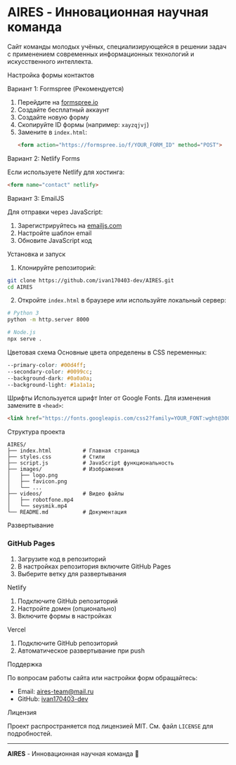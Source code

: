 # AIRES - Инновационная научная команда

Сайт команды молодых учёных, специализирующейся в решении задач с применением современных информационных технологий и искусственного интеллекта.


Настройка формы контактов

Вариант 1: Formspree (Рекомендуется)

1. Перейдите на [formspree.io](https://formspree.io)
2. Создайте бесплатный аккаунт
3. Создайте новую форму
4. Скопируйте ID формы (например: `xayzqjvj`)
5. Замените в `index.html`:
   ```html
   <form action="https://formspree.io/f/YOUR_FORM_ID" method="POST">
   ```

Вариант 2: Netlify Forms

Если используете Netlify для хостинга:
```html
<form name="contact" netlify>
```

Вариант 3: EmailJS

Для отправки через JavaScript:
1. Зарегистрируйтесь на [emailjs.com](https://emailjs.com)
2. Настройте шаблон email
3. Обновите JavaScript код

Установка и запуск

1. Клонируйте репозиторий:
```bash
git clone https://github.com/ivan170403-dev/AIRES.git
cd AIRES
```

2. Откройте `index.html` в браузере или используйте локальный сервер:
```bash
# Python 3
python -m http.server 8000

# Node.js
npx serve .
```

Цветовая схема
Основные цвета определены в CSS переменных:
```css
--primary-color: #00d4ff;
--secondary-color: #0099cc;
--background-dark: #0a0a0a;
--background-light: #1a1a1a;
```

Шрифты
Используется шрифт Inter от Google Fonts. Для изменения замените в `<head>`:
```html
<link href="https://fonts.googleapis.com/css2?family=YOUR_FONT:wght@300;400;500;600;700&display=swap" rel="stylesheet">
```

Структура проекта

```
AIRES/
├── index.html          # Главная страница
├── styles.css          # Стили
├── script.js           # JavaScript функциональность
├── images/             # Изображения
│   ├── logo.png
│   ├── favicon.png
│   └── ...
├── videos/             # Видео файлы
│   ├── robotfone.mp4
│   └── seysmik.mp4
└── README.md           # Документация
```

Развертывание

### GitHub Pages
1. Загрузите код в репозиторий
2. В настройках репозитория включите GitHub Pages
3. Выберите ветку для развертывания

Netlify
1. Подключите GitHub репозиторий
2. Настройте домен (опционально)
3. Включите формы в настройках

Vercel
1. Подключите GitHub репозиторий
2. Автоматическое развертывание при push

Поддержка

По вопросам работы сайта или настройки форм обращайтесь:
- Email: aires-team@mail.ru
- GitHub: [ivan170403-dev](https://github.com/ivan170403-dev)

Лицензия

Проект распространяется под лицензией MIT. См. файл `LICENSE` для подробностей.

---

**AIRES** - Инновационная научная команда 🚀

